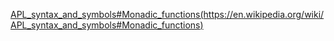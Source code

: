 [APL_syntax_and_symbols#Monadic_functions(https://en.wikipedia.org/wiki/APL_syntax_and_symbols#Monadic_functions)](<https://en.wikipedia.org/wiki/APL_syntax_and_symbols#Monadic_functions>)
